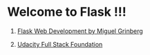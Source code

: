 # Welcome to Flask !!!

1. [Flask Web Development by Miguel Grinberg](https://doc.lagout.org/programmation/python/Flask%20Web%20Development_%20Developing%20Web%20Applications%20with%20Python%20%5BGrinberg%202014-05-18%5D.pdf)

2. [Udacity Full Stack Foundation](https://www.udacity.com/course/full-stack-foundations--ud088)

